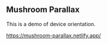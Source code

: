 ## Mushroom Parallax

This is a demo of device orientation.

https://mushroom-parallax.netlify.app/
